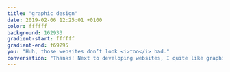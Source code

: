 ```yaml
---
title: "graphic design"
date: 2019-02-06 12:25:01 +0100
color: ffffff
background: 162933
gradient-start: ffffff
gradient-end: f69295
you: "Huh, those websites don’t look <i>too</i> bad."
conversation: "Thanks! Next to developing websites, I quite like graphic design. I got to work on a magazine and some assignments of clients."
---
```


